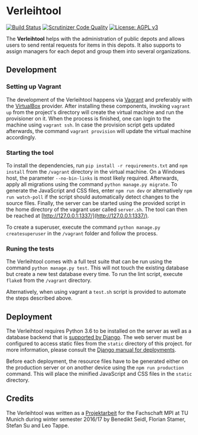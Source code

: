 # Verleihtool

[![Build Status](https://travis-ci.org/verleihtool/verleihtool.svg?branch=master)](https://travis-ci.org/verleihtool/verleihtool)
[![Scrutinizer Code Quality](https://scrutinizer-ci.com/g/verleihtool/verleihtool/badges/quality-score.png?b=master)](https://scrutinizer-ci.com/g/verleihtool/verleihtool/?branch=master)
[![License: AGPL v3](https://img.shields.io/badge/License-AGPL%20v3-blue.svg)](https://www.gnu.org/licenses/agpl-3.0)

The **Verleihtool** helps with the administration of public depots and allows
users to send rental requests for items in this depots. It also supports to
assign managers for each depot and group them into several organizations.

## Development

### Setting up Vagrant

The development of the Verleihtool happens via [Vagrant](https://www.vagrantup.com/)
and preferably with the [VirtualBox](https://www.virtualbox.org/) provider.
After installing these components, invoking `vagrant up` from the project's
directory will create the virtual machine and run the provisioner on it.
When the process is finished, one can login to the machine using `vagrant ssh`.
In case the provision script gets updated afterwards, the command
`vagrant provision` will update the virtual machine accordingly.

### Starting the tool

To install the dependencies, run `pip install -r requirements.txt` and
`npm install` from the `/vagrant` directory in the virtual machine.
On a Windows host, the parameter `--no-bin-links` is most likely required.
Afterwards, apply all migrations using the command `python manage.py migrate`.
To generate the JavaScript and CSS files, enter `npm run dev` or alternatively
`npm run watch-poll` if the script should automatically detect changes to the
source files. Finally, the server can be started using the provided script in
the home directory of the vagrant user called `server.sh`. The tool can
then be reached at [http://127.0.0.1:1337/](http://127.0.0.1:1337/).

To create a superuser, execute the command `python manage.py createsuperuser`
in the `/vagrant` folder and follow the process.

### Runing the tests

The Verleihtool comes with a full test suite that can be run using the command
`python manage.py test`. This will not touch the existing database but create a
new test database every time. To run the lint script, execute `flake8` from
the `/vagrant` directory.

Alternatively, when using vagrant a `test.sh` script is provided to automate
the steps described above.

## Deployment

The Verleihtool requires Python 3.6 to be installed on the server as well as a
database backend that is [supported by Django](https://docs.djangoproject.com/en/1.10/ref/databases/).
The web server must be configured to access static files from the `static`
directory of this project. for more information, please consult the
[Django manual for deployments](https://docs.djangoproject.com/en/1.10/howto/deployment/).

Before each deployment, the resource files have to be
generated either on the production server or on another device using the
`npm run production` command. This will place the minified JavaScript and CSS
files in the `static` directory.

## Credits

The Verleihtool was written as a [Projektarbeit](https://mpi.fs.tum.de/fuer-studierende/projektarbeit/)
for the Fachschaft MPI at TU Munich during winter semester 2016/17
by Benedikt Seidl, Florian Stamer, Stefan Su and Leo Tappe.

